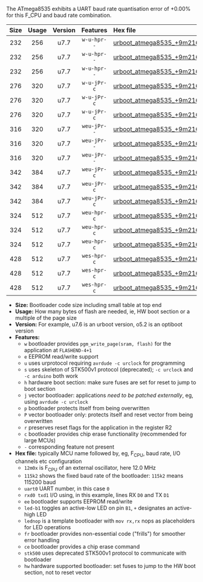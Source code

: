 The ATmega8535 exhibits a UART baud rate quantisation error of +0.00% for this F_CPU and baud rate combination.

|Size|Usage|Version|Features|Hex file|
|:-:|:-:|:-:|:-:|:--|
|232|256|u7.7|`w-u-hpr--`|[urboot_atmega8535_+9m216x_+576k0_uart0_rxd0_txd1_led+b0_fr_hw.hex](https://raw.githubusercontent.com/stefanrueger/urboot.hex/main/mcus/atmega8535/external_oscillator/fcpu_+9m216x/br_+576k0/urboot_atmega8535_+9m216x_+576k0_uart0_rxd0_txd1_led+b0_fr_hw.hex)|
|232|256|u7.7|`w-u-hpr--`|[urboot_atmega8535_+9m216x_+576k0_uart0_rxd0_txd1_led+b7_fr_hw.hex](https://raw.githubusercontent.com/stefanrueger/urboot.hex/main/mcus/atmega8535/external_oscillator/fcpu_+9m216x/br_+576k0/urboot_atmega8535_+9m216x_+576k0_uart0_rxd0_txd1_led+b7_fr_hw.hex)|
|232|256|u7.7|`w-u-hpr--`|[urboot_atmega8535_+9m216x_+576k0_uart0_rxd0_txd1_lednop_fr_hw.hex](https://raw.githubusercontent.com/stefanrueger/urboot.hex/main/mcus/atmega8535/external_oscillator/fcpu_+9m216x/br_+576k0/urboot_atmega8535_+9m216x_+576k0_uart0_rxd0_txd1_lednop_fr_hw.hex)|
|276|320|u7.7|`w-u-jPr-c`|[urboot_atmega8535_+9m216x_+576k0_uart0_rxd0_txd1_led+b0_fr_ce.hex](https://raw.githubusercontent.com/stefanrueger/urboot.hex/main/mcus/atmega8535/external_oscillator/fcpu_+9m216x/br_+576k0/urboot_atmega8535_+9m216x_+576k0_uart0_rxd0_txd1_led+b0_fr_ce.hex)|
|276|320|u7.7|`w-u-jPr-c`|[urboot_atmega8535_+9m216x_+576k0_uart0_rxd0_txd1_led+b7_fr_ce.hex](https://raw.githubusercontent.com/stefanrueger/urboot.hex/main/mcus/atmega8535/external_oscillator/fcpu_+9m216x/br_+576k0/urboot_atmega8535_+9m216x_+576k0_uart0_rxd0_txd1_led+b7_fr_ce.hex)|
|276|320|u7.7|`w-u-jPr-c`|[urboot_atmega8535_+9m216x_+576k0_uart0_rxd0_txd1_lednop_fr_ce.hex](https://raw.githubusercontent.com/stefanrueger/urboot.hex/main/mcus/atmega8535/external_oscillator/fcpu_+9m216x/br_+576k0/urboot_atmega8535_+9m216x_+576k0_uart0_rxd0_txd1_lednop_fr_ce.hex)|
|316|320|u7.7|`weu-jPr--`|[urboot_atmega8535_+9m216x_+576k0_uart0_rxd0_txd1_ee_led+b0_fr.hex](https://raw.githubusercontent.com/stefanrueger/urboot.hex/main/mcus/atmega8535/external_oscillator/fcpu_+9m216x/br_+576k0/urboot_atmega8535_+9m216x_+576k0_uart0_rxd0_txd1_ee_led+b0_fr.hex)|
|316|320|u7.7|`weu-jPr--`|[urboot_atmega8535_+9m216x_+576k0_uart0_rxd0_txd1_ee_led+b7_fr.hex](https://raw.githubusercontent.com/stefanrueger/urboot.hex/main/mcus/atmega8535/external_oscillator/fcpu_+9m216x/br_+576k0/urboot_atmega8535_+9m216x_+576k0_uart0_rxd0_txd1_ee_led+b7_fr.hex)|
|316|320|u7.7|`weu-jPr--`|[urboot_atmega8535_+9m216x_+576k0_uart0_rxd0_txd1_ee_lednop_fr.hex](https://raw.githubusercontent.com/stefanrueger/urboot.hex/main/mcus/atmega8535/external_oscillator/fcpu_+9m216x/br_+576k0/urboot_atmega8535_+9m216x_+576k0_uart0_rxd0_txd1_ee_lednop_fr.hex)|
|342|384|u7.7|`weu-jPr-c`|[urboot_atmega8535_+9m216x_+576k0_uart0_rxd0_txd1_ee_led+b0_fr_ce.hex](https://raw.githubusercontent.com/stefanrueger/urboot.hex/main/mcus/atmega8535/external_oscillator/fcpu_+9m216x/br_+576k0/urboot_atmega8535_+9m216x_+576k0_uart0_rxd0_txd1_ee_led+b0_fr_ce.hex)|
|342|384|u7.7|`weu-jPr-c`|[urboot_atmega8535_+9m216x_+576k0_uart0_rxd0_txd1_ee_led+b7_fr_ce.hex](https://raw.githubusercontent.com/stefanrueger/urboot.hex/main/mcus/atmega8535/external_oscillator/fcpu_+9m216x/br_+576k0/urboot_atmega8535_+9m216x_+576k0_uart0_rxd0_txd1_ee_led+b7_fr_ce.hex)|
|342|384|u7.7|`weu-jPr-c`|[urboot_atmega8535_+9m216x_+576k0_uart0_rxd0_txd1_ee_lednop_fr_ce.hex](https://raw.githubusercontent.com/stefanrueger/urboot.hex/main/mcus/atmega8535/external_oscillator/fcpu_+9m216x/br_+576k0/urboot_atmega8535_+9m216x_+576k0_uart0_rxd0_txd1_ee_lednop_fr_ce.hex)|
|324|512|u7.7|`weu-hpr-c`|[urboot_atmega8535_+9m216x_+576k0_uart0_rxd0_txd1_ee_led+b0_fr_ce_hw.hex](https://raw.githubusercontent.com/stefanrueger/urboot.hex/main/mcus/atmega8535/external_oscillator/fcpu_+9m216x/br_+576k0/urboot_atmega8535_+9m216x_+576k0_uart0_rxd0_txd1_ee_led+b0_fr_ce_hw.hex)|
|324|512|u7.7|`weu-hpr-c`|[urboot_atmega8535_+9m216x_+576k0_uart0_rxd0_txd1_ee_led+b7_fr_ce_hw.hex](https://raw.githubusercontent.com/stefanrueger/urboot.hex/main/mcus/atmega8535/external_oscillator/fcpu_+9m216x/br_+576k0/urboot_atmega8535_+9m216x_+576k0_uart0_rxd0_txd1_ee_led+b7_fr_ce_hw.hex)|
|324|512|u7.7|`weu-hpr-c`|[urboot_atmega8535_+9m216x_+576k0_uart0_rxd0_txd1_ee_lednop_fr_ce_hw.hex](https://raw.githubusercontent.com/stefanrueger/urboot.hex/main/mcus/atmega8535/external_oscillator/fcpu_+9m216x/br_+576k0/urboot_atmega8535_+9m216x_+576k0_uart0_rxd0_txd1_ee_lednop_fr_ce_hw.hex)|
|428|512|u7.7|`wes-hpr-c`|[urboot_atmega8535_+9m216x_+576k0_uart0_rxd0_txd1_ee_led+b0_fr_ce_stk500_hw.hex](https://raw.githubusercontent.com/stefanrueger/urboot.hex/main/mcus/atmega8535/external_oscillator/fcpu_+9m216x/br_+576k0/urboot_atmega8535_+9m216x_+576k0_uart0_rxd0_txd1_ee_led+b0_fr_ce_stk500_hw.hex)|
|428|512|u7.7|`wes-hpr-c`|[urboot_atmega8535_+9m216x_+576k0_uart0_rxd0_txd1_ee_led+b7_fr_ce_stk500_hw.hex](https://raw.githubusercontent.com/stefanrueger/urboot.hex/main/mcus/atmega8535/external_oscillator/fcpu_+9m216x/br_+576k0/urboot_atmega8535_+9m216x_+576k0_uart0_rxd0_txd1_ee_led+b7_fr_ce_stk500_hw.hex)|
|428|512|u7.7|`wes-hpr-c`|[urboot_atmega8535_+9m216x_+576k0_uart0_rxd0_txd1_ee_lednop_fr_ce_stk500_hw.hex](https://raw.githubusercontent.com/stefanrueger/urboot.hex/main/mcus/atmega8535/external_oscillator/fcpu_+9m216x/br_+576k0/urboot_atmega8535_+9m216x_+576k0_uart0_rxd0_txd1_ee_lednop_fr_ce_stk500_hw.hex)|

- **Size:** Bootloader code size including small table at top end
- **Usage:** How many bytes of flash are needed, ie, HW boot section or a multiple of the page size
- **Version:** For example, u7.6 is an urboot version, o5.2 is an optiboot version
- **Features:**
  + `w` bootloader provides `pgm_write_page(sram, flash)` for the application at `FLASHEND-4+1`
  + `e` EEPROM read/write support
  + `u` uses urprotocol requiring `avrdude -c urclock` for programming
  + `s` uses skeleton of STK500v1 protocol (deprecated); `-c urclock` and `-c arduino` both work
  + `h` hardware boot section: make sure fuses are set for reset to jump to boot section
  + `j` vector bootloader: applications *need to be patched externally*, eg, using `avrdude -c urclock`
  + `p` bootloader protects itself from being overwritten
  + `P` vector bootloader only: protects itself and reset vector from being overwritten
  + `r` preserves reset flags for the application in the register R2
  + `c` bootloader provides chip erase functionality (recommended for large MCUs)
  + `-` corresponding feature not present
- **Hex file:** typically MCU name followed by, eg, F<sub>CPU</sub>, baud rate, I/O channels etc configuration
  + `12m0x` is F<sub>CPU</sub> of an external oscillator, here 12.0 MHz
  + `115k2` shows the fixed baud rate of the bootloader: `115k2` means 115200 baud
  + `uart0` UART number, in this case `0`
  + `rxd0 txd1` I/O using, in this example, lines RX `D0` and TX `D1`
  + `ee` bootloader supports EEPROM read/write
  + `led-b1` toggles an active-low LED on pin `B1`, `+` designates an active-high LED
  + `lednop` is a template bootloader with `mov rx,rx` nops as placeholders for LED operations
  + `fr` bootloader provides non-essential code ("frills") for smoother error handling
  + `ce` bootloader provides a chip erase command
  + `stk500` uses deprecated STK500v1 protocol to communicate with bootloader
  + `hw` hardware supported bootloader: set fuses to jump to the HW boot section, not to reset vector
